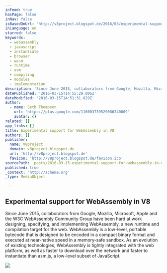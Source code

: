 ```yaml
---
inFeed: true
hasPage: false
inNav: false
isBasedOnUrl: 'http://v8project.blogspot.de/2016/03/experimental-support-for-webassembly.html'
inLanguage: en
starred: false
keywords:
  - webassembly
  - javascript
  - instantiate
  - browser
  - wasm
  - runtime
  - asm
  - compiling
  - modules
  - implementation
description: 'Since June 2015, collaborators from Google, Mozilla, Microsoft, Apple and the W3C WebAssembly Community Group have been hard at work designing, specifying, and implementing  WebAssembly, a new runtime and compilation target for the web. WebAssembly is a low-level, portable bytecode that is designed to be encoded in a compact binary format and executed at near-native speed in a memory-safe sandbox. As an evolution of existing technologies, WebAssembly is tightly integrated with the web platform, as well as faster to download over the network and faster to instantiate than asm.js, a low-level subset of JavaScript.'
datePublished: '2016-03-15T14:55:29.006Z'
dateModified: '2016-03-15T14:51:31.829Z'
author:
  - name: Seth Thompson
    url: 'https://plus.google.com/116003739529086240809'
    avatar: {}
related: []
app_links: []
title: Experimental support for WebAssembly in V8
authors: []
publisher:
  name: V8project
  domain: v8project.blogspot.de
  url: 'http://v8project.blogspot.de'
  favicon: 'http://v8project.blogspot.de/favicon.ico'
sourcePath: _posts/2016-03-15-experimental-support-for-webassembly-in-v8.md
published: true
_context: 'http://schema.org'
_type: MediaObject

---
```

<article style=""><h1>Experimental support for WebAssembly in V8</h1><p>Since June 2015, collaborators from Google, Mozilla, Microsoft, Apple and the W3C WebAssembly Community Group have been hard at work designing, specifying, and implementing  WebAssembly, a new runtime and compilation target for the web. WebAssembly is a low-level, portable bytecode that is designed to be encoded in a compact binary format and executed at near-native speed in a memory-safe sandbox. As an evolution of existing technologies, WebAssembly is tightly integrated with the web platform, as well as faster to download over the network and faster to instantiate than asm.js, a low-level subset of JavaScript.</p><img src="https://s3-us-west-2.amazonaws.com/the-grid-img/p/1b934b057cb9c7fab0d3dab1ff2d4061c7ee0bb2.jpg" /></article>